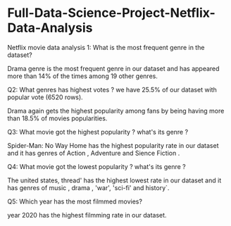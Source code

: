# Full-Data-Science-Project-Netflix-Data-Analysis
Netflix movie data analysis
1: What is the most frequent genre in the dataset?

Drama genre is the most frequent genre in our dataset and has appeared more than 14% of the times among 19 other genres. 

Q2: What genres has highest votes ? we have 25.5% of our dataset with popular vote (6520 rows).

Drama again gets the highest popularity among fans by being having more than 18.5% of movies popularities.

Q3: What movie got the highest popularity ? what's its genre ?

Spider-Man: No Way Home has the highest popularity rate in our dataset and it has genres of Action , Adventure and Sience Fiction .

Q4: What movie got the lowest popularity ? what's its genre ? 

The united states, thread' has the highest lowest rate in our dataset and it has genres of music , drama , 'war', 'sci-fi' and history`. 

Q5: Which year has the most filmmed movies? 

year 2020 has the highest filmming rate in our dataset.
